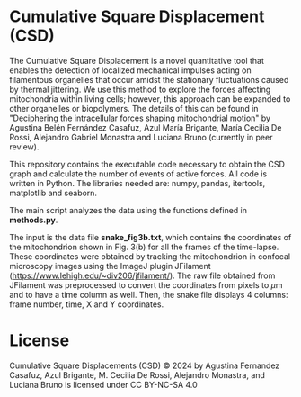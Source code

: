# Cumulative Square Displacement (CSD)
The Cumulative Square Displacement is a novel quantitative tool that enables the detection of localized mechanical impulses acting on filamentous organelles that occur amidst the
stationary fluctuations caused by thermal jittering. We use this method to explore the forces affecting mitochondria within living cells; however, this approach can be expanded to other organelles or
biopolymers. The details of this can be found in "Deciphering the intracellular forces shaping mitochondrial motion" by Agustina Belén Fernández Casafuz, Azul María Brigante, María Cecilia De Rossi, Alejandro Gabriel Monastra and Luciana Bruno (currently in peer review). 

This repository contains the executable code necessary to obtain the CSD graph and calculate the number of events of active forces. All code is written in Python. The libraries needed are: numpy, pandas, itertools, matplotlib and seaborn.

The main script analyzes the data using the functions defined in **methods.py**. 

The input is the data file **snake_fig3b.txt**, which contains the coordinates of the mitochondrion shown in Fig. 3(b) for all the frames of the time-lapse. These coordinates were obtained by tracking the mitochondrion in confocal microscopy images using the ImageJ plugin JFilament (https://www.lehigh.edu/~div206/jfilament/). The raw file obtained from JFilament was preprocessed to convert the coordinates from pixels to $\mu$m and to have a time column as well. Then, the snake file displays 4 columns: frame number, time, X and Y coordinates. 

# License
Cumulative Square Displacements (CSD) © 2024 by Agustina Fernandez Casafuz, Azul Brigante, M. Cecilia De Rossi, Alejandro Monastra, and Luciana Bruno is licensed under CC BY-NC-SA 4.0
